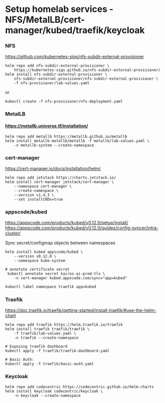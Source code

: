 # Setup homelab services - NFS/MetalLB/cert-manager/kubed/traefik/keycloak
### NFS
https://github.com/kubernetes-sigs/nfs-subdir-external-provisioner
```
helm repo add nfs-subdir-external-provisioner \
    https://kubernetes-sigs.github.io/nfs-subdir-external-provisioner/
helm install nfs-subdir-external-provisioner \
    nfs-subdir-external-provisioner/nfs-subdir-external-provisioner \
    -f nfs-provisioner/lab-values.yaml
```
or
```
kubectl create -f nfs-provisioner/nfs-deployment.yaml
```
### MetalLB
#### https://metallb.universe.tf/installation/
```
helm repo add metallb https://metallb.github.io/metallb
helm install metallb metallb/metallb -f metallb/lab-values.yaml \
    -n metallb-system --create-namespace
```
### cert-manager
https://cert-manager.io/docs/installation/helm/
```
helm repo add jetstack https://charts.jetstack.io/
helm install cert-manager jetstack/cert-manager \
    --namespace cert-manager \
    --create-namespace \
    --version v1.4.3 \
    --set installCRDs=true
```
### appscode/kubed
https://appscode.com/products/kubed/v0.12.0/setup/install/
https://appscode.com/products/kubed/v0.12.0/guides/config-syncer/intra-cluster/

Sync secret/configmap objects between namespaces
```
helm install kubed appscode/kubed \
    --version v0.12.0 \
    --namespace kube-system

# annotate certificate secret
 kubectl annotate secret kairos-ai-prod-tls \
    -n cert-manager kubed.appscode.com/sync="app=kubed"
```
```bash
kubectl label namespace traefik app=kubed
```
### Traefik
https://doc.traefik.io/traefik/getting-started/install-traefik/#use-the-helm-chart
```
helm repo add traefik https://helm.traefik.io/traefik
helm install traefik traefik/traefik \
    -f traefik/lab-values.yaml \
    -n traefik --create-namespace

# Exposing traefik dashboard
kubectl apply -f traefik/traefik-dashboard.yaml

# Basic Auth:
kubectl apply -f traefik/basic-auth.yaml
```
### Keycloak
```
helm repo add codecentric https://codecentric.github.io/helm-charts
helm install keycloak codecentric/keycloak \
    -n keycloak --create-namespace
```